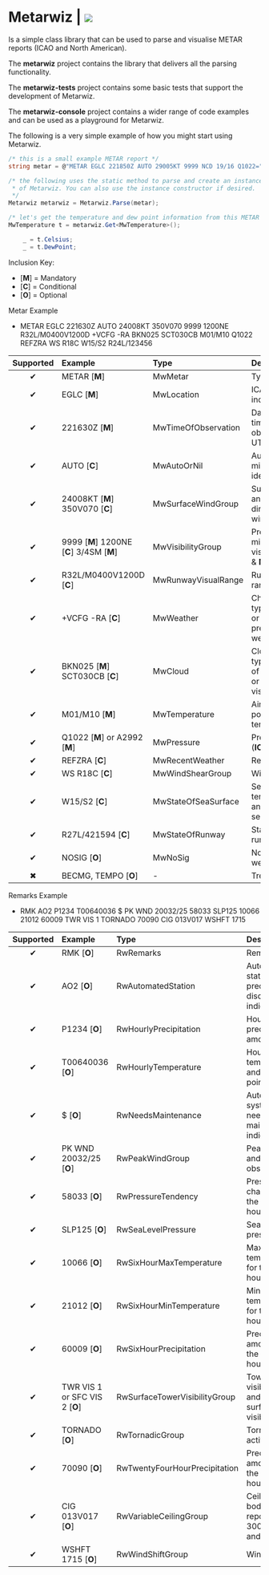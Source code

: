 # **Metarwiz** | [![](https://img.shields.io/nuget/v/ZippyNeuron.Metarwiz.svg?style=flat-square&logo=appveyor&color=238636)](https://www.nuget.org/packages/ZippyNeuron.Metarwiz)
Is a simple class library that can be used to parse and visualise METAR reports (ICAO and North American).

The **metarwiz** project contains the library that delivers all the parsing functionality.

The **metarwiz-tests** project contains some basic tests that support the development of Metarwiz.
 
The **metarwiz-console** project contains a wider range of code examples and can be used as a playground for Metarwiz.

The following is a very simple example of how you might start using Metarwiz.

```c#
/* this is a small example METAR report */
string metar = @"METAR EGLC 221850Z AUTO 29005KT 9999 NCD 19/16 Q1022="

/* the following uses the static method to parse and create an instance
 * of Metarwiz. You can also use the instance constructor if desired.
 */
Metarwiz metarwiz = Metarwiz.Parse(metar);

/* let's get the temperature and dew point information from this METAR */
MwTemperature t = metarwiz.Get<MwTemperature>();

    _ = t.Celsius;
    _ = t.DewPoint;
```

Inclusion Key:
 - [**M**] = Mandatory
 - [**C**] = Conditional
 - [**O**] = Optional

Metar Example
 - METAR EGLC 221630Z AUTO 24008KT 350V070 9999 1200NE R32L/M0400V1200D +VCFG -RA BKN025 SCT030CB M01/M10 Q1022 REFZRA WS R18C W15/S2 R24L/123456

| Supported | Example                                   | Type                | Description                                                          |
| :-:       | :-                                        | :-                  | :-                                                                   |
| ✔         | METAR [**M**]                             | MwMetar             | Type of report                                                       |
| ✔         | EGLC [**M**]                              | MwLocation          | ICAO location indicator                                              |
| ✔         | 221630Z [**M**]                           | MwTimeOfObservation | Day and actual time of the observation in UTC                        |
| ✔         | AUTO [**C**]                              | MwAutoOrNil         | Automated or missing report identifier                               |
| ✔         | 24008KT [**M**] 350V070 [**C**]           | MwSurfaceWindGroup  | Surface wind and Significant directional wind variations             |
| ✔         | 9999 [**M**] 1200NE [**C**] 3/4SM [**M**] | MwVisibilityGroup   | Prevailing or minimum visibility (**ICAO** & **NA**)                 |
| ✔         | R32L/M0400V1200D [**C**]                  | MwRunwayVisualRange | Runway visual range                                                  |
| ✔         | +VCFG -RA [**C**]                         | MwWeather           | Characteristics, type, intensity or proximity of present weather     |
| ✔         | BKN025 [**M**] SCT030CB [**C**]           | MwCloud             | Cloud amount, type and height of cloud base or vertical visibility   |
| ✔         | M01/M10 [**M**]                           | MwTemperature       | Air and dew-point temperature                                        |
| ✔         | Q1022 [**M**] or A2992 [**M**]            | MwPressure          | Pressure value  (**ICAO** & **NA**)                                  |
| ✔         | REFZRA [**C**]                            | MwRecentWeather     | Recent weather                                                       |
| ✔         | WS R18C [**C**]                           | MwWindShearGroup    | Wind shear                                                           |
| ✔         | W15/S2 [**C**]                            | MwStateOfSeaSurface | Sea-surface temperature and state of the sea                         |
| ✔         | R27L/421594 [**C**]                       | MwStateOfRunway     | State of the runway                                                  |
| ✔         | NOSIG [**O**]                             | MwNoSig             | No significant weather                                               |
| ✖         | BECMG, TEMPO [**O**]                      | -                   | Trend Forecast                                                       |

Remarks Example
 - RMK AO2 P1234 T00640036 $ PK WND 20032/25 58033 SLP125 10066 21012 60009 TWR VIS 1 TORNADO 70090 CIG 013V017 WSHFT 1715

| Supported | Example                                   | Type                              | Description                                                     |
| :-:       | :-                                        | :-                                | :-                                                              |
| ✔        | RMK [**O**]                               | RwRemarks                         | Remarks                                                         |
| ✔        | AO2 [**O**]                               | RwAutomatedStation                | Automated station precipitation discriminator indicator         |
| ✔        | P1234 [**O**]                             | RwHourlyPrecipitation             | Hourly precipitation amount                                     |
| ✔        | T00640036 [**O**]                         | RwHourlyTemperature               | Hourly temperature and dew point                                |
| ✔        | $ [**O**]                                 | RwNeedsMaintenance                | Automated system needs maintenance indicator                    |
| ✔        | PK WND 20032/25 [**O**]                   | RwPeakWindGroup                   | Peak wind and time of observation                               |
| ✔        | 58033 [**O**]                             | RwPressureTendency                | Pressure change over the last 3 hours                           |
| ✔        | SLP125 [**O**]                            | RwSeaLevelPressure                | Sea level pressure                                              |
| ✔        | 10066 [**O**]                             | RwSixHourMaxTemperature           | Maximum temperature for the last 6 hours                        |
| ✔        | 21012 [**O**]                             | RwSixHourMinTemperature           | Minimum temperature for the last 6 hours                        |
| ✔        | 60009 [**O**]                             | RwSixHourPrecipitation            | Precipitation amount for the last 6 hours                       |
| ✔        | TWR VIS 1 or SFC VIS 2 [**O**]            | RwSurfaceTowerVisibilityGroup     | Tower visibility and/or surface visibility                      |
| ✔        | TORNADO [**O**]                           | RwTornadicGroup                   | Tornadic activity                                               |
| ✔        | 70090 [**O**]                             | RwTwentyFourHourPrecipitation     | Precipitation amount for the last 24 hours                      |
| ✔        | CIG 013V017 [**O**]                       | RwVariableCeilingGroup            | Ceiling in the body of the report is < 3000 feet and variable   |
| ✔        | WSHFT 1715 [**O**]                        | RwWindShiftGroup                  | Wind shift                                                      |
